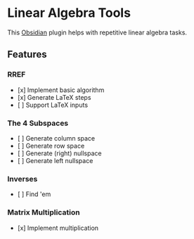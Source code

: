 # Linear Algebra Tools

This [Obsidian](https://obsidian.md/) plugin helps with repetitive linear algebra
tasks.

## Features

### RREF

-   \[x] Implement basic algorithm
-   \[x] Generate LaTeX steps
-   \[ ] Support LaTeX inputs

### The 4 Subspaces

-   \[ ] Generate column space
-   \[ ] Generate row space
-   \[ ] Generate (right) nullspace
-   \[ ] Generate left nullspace

### Inverses

-   \[ ] Find \'em

### Matrix Multiplication

-   \[x] Implement multiplication